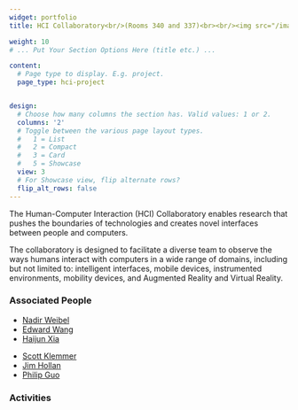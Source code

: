 ```yaml
---
widget: portfolio
title: HCI Collaboratory<br/>(Rooms 340 and 337)<br><br/><img src="/images/HCI_Collaboratory.gif">

weight: 10
# ... Put Your Section Options Here (title etc.) ...

content:
  # Page type to display. E.g. project.
  page_type: hci-project


design:
  # Choose how many columns the section has. Valid values: 1 or 2.
  columns: '2'
  # Toggle between the various page layout types.
  #   1 = List
  #   2 = Compact  
  #   3 = Card
  #   5 = Showcase
  view: 3
  # For Showcase view, flip alternate rows?
  flip_alt_rows: false
---
```

The Human-Computer Interaction (HCI) Collaboratory enables research that pushes the boundaries of technologies and creates novel interfaces between people and computers. 

The collaboratory is designed to facilitate a diverse team to observe the ways humans interact with computers in a wide range of domains, including but not limited to: intelligent interfaces, mobile devices, instrumented environments, mobility devices, and Augmented Reality and Virtual Reality.

### Associated People
<div class="row">
  <div class="col-sm-4" markdown="1">
    <ul>
      <li><a href="http://hxi.ucsd.edu">Nadir Weibel</a></li>
      <li><a href="https://digihealth.eng.ucsd.edu">Edward Wang</a></li>
      <li><a href="https://creativity.ucsd.edu/">Haijun Xia</a></li>
    </ul>
    </div>
  <div class="col-sm-4" markdown="1">
    <ul>
      <li><a href="https://d.ucsd.edu/srk/">Scott Klemmer</a></li>
      <li><a href="http://hci.ucsd.edu/hollan/">Jim Hollan</a></li>
      <li><a href="https://pg.ucsd.edu/">Philip Guo</a></li>
    </ul>
  </div>
</div>

### Activities
<br/>




